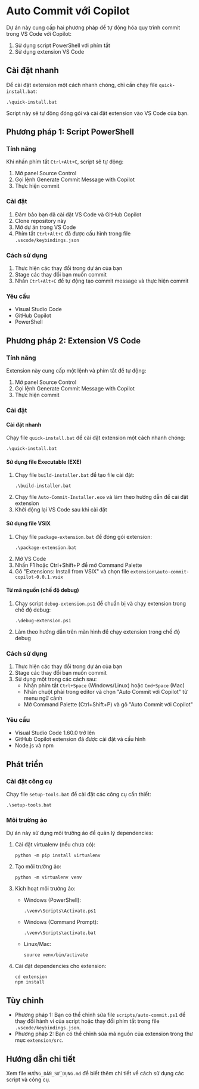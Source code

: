 # Auto Commit với Copilot

Dự án này cung cấp hai phương pháp để tự động hóa quy trình commit trong VS Code với Copilot:
1. Sử dụng script PowerShell với phím tắt
2. Sử dụng extension VS Code

## Cài đặt nhanh

Để cài đặt extension một cách nhanh chóng, chỉ cần chạy file `quick-install.bat`:
```
.\quick-install.bat
```

Script này sẽ tự động đóng gói và cài đặt extension vào VS Code của bạn.

## Phương pháp 1: Script PowerShell

### Tính năng

Khi nhấn phím tắt `Ctrl+Alt+C`, script sẽ tự động:
1. Mở panel Source Control
2. Gọi lệnh Generate Commit Message with Copilot
3. Thực hiện commit

### Cài đặt

1. Đảm bảo bạn đã cài đặt VS Code và GitHub Copilot
2. Clone repository này
3. Mở dự án trong VS Code
4. Phím tắt `Ctrl+Alt+C` đã được cấu hình trong file `.vscode/keybindings.json`

### Cách sử dụng

1. Thực hiện các thay đổi trong dự án của bạn
2. Stage các thay đổi bạn muốn commit
3. Nhấn `Ctrl+Alt+C` để tự động tạo commit message và thực hiện commit

### Yêu cầu

- Visual Studio Code
- GitHub Copilot
- PowerShell

## Phương pháp 2: Extension VS Code

### Tính năng

Extension này cung cấp một lệnh và phím tắt để tự động:
1. Mở panel Source Control
2. Gọi lệnh Generate Commit Message with Copilot
3. Thực hiện commit

### Cài đặt

#### Cài đặt nhanh
Chạy file `quick-install.bat` để cài đặt extension một cách nhanh chóng:
```
.\quick-install.bat
```

#### Sử dụng file Executable (EXE)
1. Chạy file `build-installer.bat` để tạo file cài đặt:
   ```
   .\build-installer.bat
   ```
2. Chạy file `Auto-Commit-Installer.exe` và làm theo hướng dẫn để cài đặt extension
3. Khởi động lại VS Code sau khi cài đặt

#### Sử dụng file VSIX
1. Chạy file `package-extension.bat` để đóng gói extension:
   ```
   .\package-extension.bat
   ```
2. Mở VS Code
3. Nhấn F1 hoặc Ctrl+Shift+P để mở Command Palette
4. Gõ "Extensions: Install from VSIX" và chọn file `extension\auto-commit-copilot-0.0.1.vsix`

#### Từ mã nguồn (chế độ debug)
1. Chạy script `debug-extension.ps1` để chuẩn bị và chạy extension trong chế độ debug:
   ```
   .\debug-extension.ps1
   ```
2. Làm theo hướng dẫn trên màn hình để chạy extension trong chế độ debug

### Cách sử dụng

1. Thực hiện các thay đổi trong dự án của bạn
2. Stage các thay đổi bạn muốn commit
3. Sử dụng một trong các cách sau:
   - Nhấn phím tắt `Ctrl+Space` (Windows/Linux) hoặc `Cmd+Space` (Mac)
   - Nhấn chuột phải trong editor và chọn "Auto Commit với Copilot" từ menu ngữ cảnh
   - Mở Command Palette (Ctrl+Shift+P) và gõ "Auto Commit với Copilot"

### Yêu cầu

- Visual Studio Code 1.60.0 trở lên
- GitHub Copilot extension đã được cài đặt và cấu hình
- Node.js và npm

## Phát triển

### Cài đặt công cụ

Chạy file `setup-tools.bat` để cài đặt các công cụ cần thiết:
```
.\setup-tools.bat
```

### Môi trường ảo

Dự án này sử dụng môi trường ảo để quản lý dependencies:

1. Cài đặt virtualenv (nếu chưa có):
   ```
   python -m pip install virtualenv
   ```

2. Tạo môi trường ảo:
   ```
   python -m virtualenv venv
   ```

3. Kích hoạt môi trường ảo:
   - Windows (PowerShell):
     ```
     .\venv\Scripts\Activate.ps1
     ```
   - Windows (Command Prompt):
     ```
     .\venv\Scripts\activate.bat
     ```
   - Linux/Mac:
     ```
     source venv/bin/activate
     ```

4. Cài đặt dependencies cho extension:
   ```
   cd extension
   npm install
   ```

## Tùy chỉnh

- Phương pháp 1: Bạn có thể chỉnh sửa file `scripts/auto-commit.ps1` để thay đổi hành vi của script hoặc thay đổi phím tắt trong file `.vscode/keybindings.json`.
- Phương pháp 2: Bạn có thể chỉnh sửa mã nguồn của extension trong thư mục `extension/src`.

## Hướng dẫn chi tiết

Xem file `HƯỚNG_DẪN_SỬ_DỤNG.md` để biết thêm chi tiết về cách sử dụng các script và công cụ. 